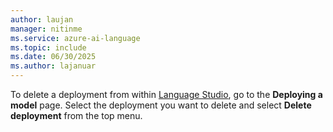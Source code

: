 ```yaml
---
author: laujan
manager: nitinme
ms.service: azure-ai-language
ms.topic: include
ms.date: 06/30/2025
ms.author: lajanuar
---
```


To delete a deployment from within [Language Studio](https://aka.ms/laguageStudio), go to the **Deploying a model** page. Select the deployment you want to delete and select **Delete deployment** from the top menu. 
